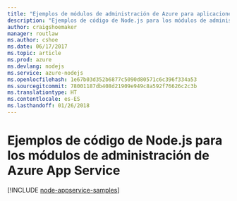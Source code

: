 ```yaml
---
title: "Ejemplos de módulos de administración de Azure para aplicaciones web de Node.js"
description: "Ejemplos de código de Node.js para los módulos de administración de Azure App Service"
author: craigshoemaker
manager: routlaw
ms.author: cshoe
ms.date: 06/17/2017
ms.topic: article
ms.prod: azure
ms.devlang: nodejs
ms.service: azure-nodejs
ms.openlocfilehash: 1e67b03d352b6877c5090d80571c6c396f334a53
ms.sourcegitcommit: 78001187db408d21909e949c8a592f76626c2c3b
ms.translationtype: HT
ms.contentlocale: es-ES
ms.lasthandoff: 01/26/2018
---
```

# <a name="nodejs-code-samples-for-azure-app-service-management-modules"></a>Ejemplos de código de Node.js para los módulos de administración de Azure App Service

[!INCLUDE [node-appservice-samples](../docs-ref-conceptual/includes/appservice-samples.md)]